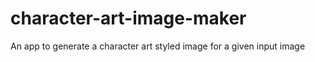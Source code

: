 # character-art-image-maker
An app to generate a character art styled image for a given input image
